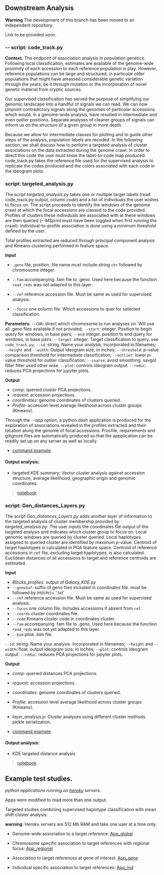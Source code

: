 ## Downstream Analysis

**Warning** The development of this branch has been moved to an independent repository.

Link to be provided soon.

### -- script: code_track.py

**Context.** The endpoint of association analysis in population genetics. Following local classificaiton, estimates are available of the genome-wide 
proximity of each accession to each reference population in play. However, reference populations can be large and structured, in particular 
older populations that might have amassed considerable genetic variation through the years, be it through mutation or the incorporation 
of novel genetic material from cryptic sources.

Our supervised classification has served the purpose of simplifying our genomic landscape into a handful of signals we can read. We can now 
pinpoint contradictory signals along the genomes of particular accessions which would, in a genome-wide analysis, have resulted in intermediate 
and even outlier positions. Separate analyses of cleaner groups of signals can inform us on the structure of a given group in more depth.

Because we allow for intermediate classes for plotting and to guide other steps of the analysis, population labels are recoded. 
In the following section, we shall discuss how to perform a targeted analysis of cluster associations on the data extracted 
during the genome crawl. In order to direct this code the user must know the label-to-code map produced. code_track.py takes the 
reference file used for the supervised analysis to replicate the codes produced and the colors associated with each code in the 
ideogram plots.

### script: targeted_analysis.py

The script *targeted_analysis.py* takes one or multiple target labels (read code_track.py output, column _code_) and a list of individuals the 
user wishes to focus on. The script proceeds to identify the windows of the genome crawl at which the focal accessions are classed to the code 
provided. Profiles of clusters these individuals are associated with at these windows are then queried (_--MSprint_ must have been toggled 
when first running the crawl). Individual-to-profile association is done using a minimum threshold defined by the user. 

Total profiles extracted are reduced through principal component analysis and Kmeans clustering performed in feature space.

**Input**

- `.geno` file, position. file name must include string `chr` followed by chromosome integer.

- `--fam`  accompanying .fam file to .geno. Used here because the function `read_reds` was not adapted to this layer.

- `--ref`  reference accession file. Must be same as used for supervised analysis. 

- `--focus` one column file. Which accessions to quer for selected classification.

**Parameters**: `--CHR`: direct which chromosome to run analyses on. Will use all .geno 
files available if not provided; `--start`: integer. Position to begin query for windows, 
in base pairs; `--end`  integer. position to end query for windows, in base pairs. `--target`: integer. 
Target classification to query. see `code_track.py`; `--id`: string. Name your analysis, 
incorporated in filenames; `--height` and `--width`: Output ideogram size, in inches; 
`--threshold`: *p*-value comparison threshold for intermediate classification; `--outlier`: lower 
*p*-value threshold for outlier classification; `--coarse`: avoid smoothing. savgol filter filter
used other wise. `--plot`: controls ideogram output. `--reduc`: reduces PCA projections for jupyter 
plots.

**Output**

- *_comp_*: queried cluster PCA projections.
- *_request_*: accession projections.
- *_coordinates_*: genome coordinates of clusters queried.
- *_Profile_*: accession level average likelihood across cluster groups (Kmeans).

Through the *--app* option, a python dash application is produced for the exploration of associations revealed in the profiles extracted and 
their location along the genome of focal accessions. Procfile, requirements and gitignore files are automatically produced so that the 
appplication can be readily set up on any server as well as locally.

- [command example](Cluster_target_command.txt)

#### Output analysis:

- targeted KDE summary: Vector cluster analysis against accession structure, average likelihood, geographic origin and genomic coordinates. 

> [notebook](https://nbviewer.jupyter.org/github/SantosJGND/Galaxy_KDE_classifier/blob/master/Downstream_functions/Analyses_Jsubtrop_self_KDE/Targeted_analysis_plot.ipynb)


### script: Gen_distances_Layers.py

The script *Gen_distances_Layers.py* adds another layer of information to the targeted analysis of cluster 
membership provided by *targeted_analysis.py*. The user inputs the coordinates file output
of the targeted analysis and indicates which cluster group to focus on. Local genomic windows are queried by 
cluster queried. Local haplotypes assigned to queried cluster are identified by maximum *p*-value. Centroid
of target haplotypes is calculated in PCA feature space. Centroid of reference accessions in `ref` file, excluding
target haplotypes, is also calculated. Euclidean distances of all accessions to target and reference centroids are estimated.

**Input**
- *Blocks_profiles*: output of *Galaxy_KDE.py*
- `--genoSuf`: suffix of geno files included in coordinates file. must be followed by int(chr)+ '.txt'
- `--ref`  reference accession file. Must be same as used for supervised analysis. 
- `--focus` one column file. Includes accessions if absent from `ref`.
- `--coords` cluster coordinates file.
- `--code` Kmeans cluster code in coordinates cluster.
- `--fam`  accompanying .fam file to .geno. Used here because the function `read_reds` was not yet adapted to this layer.
- `--bim` plink .bim file.

`--id`: string. Name your analysis. Incorporated in filenames; `--height` and `--width`: float. output ideogram size, in inches; 
`--plot`: controls ideogram output. `--reduc`: reduces PCA projections for jupyter plots.


**Output**

- *_comp_*: queried distances PCA projections.
- *_request_*: accession projections.
- *_coordinates_*: genome coordinates of clusters queried.
- *_Profile_*: accession level average likelihood across cluster groups (Kmeans).
- *layer_analysis.p*: Cluster analyses using different cluster methods. pickle serialization.


- [command example](Distance_command_command.txt)

#### Output analysis:

- KDE targeted distance analysis.

> [notebook](https://nbviewer.jupyter.org/github/SantosJGND/Galaxy_KDE_classifier/blob/master/Downstream_functions/JapanKorea_tropical_Rdist/model_Rdist.ipynb)


## Example test studies. 
*python applications running on [heroku](https://www.heroku.com/platform) servers.*

Apps were modified to read more than one output. 

Targeted studies combining supervised haplotype classification with mean shift cluster analysis. 

**warning**: Heroku servers are 512 Mb RAM and take one user at a time only.

- Genome-wide association to a target reference: [App_global](https://cbasmati-japonica-signals.herokuapp.com/)

- Chromosome specific association to target references with regional focus: [App_regional](https://cbasmati-chr08-examples.herokuapp.com/)

- Association to target references at gene of interest: [App_gene](https://sh4-gene.herokuapp.com/)

- Individual specific association to target references: [App_ind](https://iris-313-12074.herokuapp.com/)

